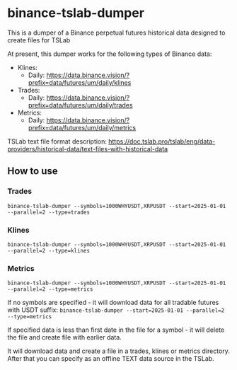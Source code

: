 # binance-tslab-dumper
This is a dumper of a Binance perpetual futures historical data designed to create files for TSLab

At present, this dumper works for the following types of Binance data:
 - Klines: 
   - Daily: https://data.binance.vision/?prefix=data/futures/um/daily/klines 
 - Trades: 
   - Daily: https://data.binance.vision/?prefix=data/futures/um/daily/trades 
 - Metrics: 
   - Daily: https://data.binance.vision/?prefix=data/futures/um/daily/metrics

TSLab text file format description: https://doc.tslab.pro/tslab/eng/data-providers/historical-data/text-files-with-historical-data

## How to use
### Trades
`binance-tslab-dumper --symbols=1000WHYUSDT,XRPUSDT --start=2025-01-01 --parallel=2 --type=trades`
### Klines
`binance-tslab-dumper --symbols=1000WHYUSDT,XRPUSDT --start=2025-01-01 --parallel=2 --type=klines`
### Metrics
`binance-tslab-dumper --symbols=1000WHYUSDT,XRPUSDT --start=2025-01-01 --parallel=2 --type=metrics`

If no symbols are specified - it will download data for all tradable futures with USDT suffix:
`binance-tslab-dumper --start=2025-01-01 --parallel=2 --type=metrics`

If specified data is less than first date in the file for a symbol - it will delete the file and create file with earlier data. 

It will download data and create a file in a trades, klines or metrics directory. After that you can specify as an offline TEXT data source in the TSLab.
